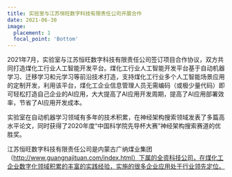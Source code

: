```yaml
---
title: 实验室与江苏恒旺数字科技有限责任公司开展合作
date: 2021-06-30
image:
  placement: 1
  focal_point: 'Bottom'
---
```


2021年7月，实验室与江苏恒旺数字科技有限责任公司签订项目合作协议，双方共同打造煤化工行业人工智能开发平台。煤化工行业人工智能开发平台基于自动机器学习、迁移学习和元学习等前沿技术打造，支持煤化工行业多个人工智能场景应用的定制开发，利用该平台，煤化工企业信息管理人员无需编码（或极少量代码）即可轻松打造自己企业的AI应用，大大提高了AI应用开发周期，提高了AI应用部署效率，节省了AI应用开发成本。

实验室在自动机器学习领域有多年的技术积累，在神经架构搜索领域发表了多篇高水平论文，同时获得了2020年度“中国科学院先导杯大赛”神经架构搜索赛道的优胜奖。

江苏恒旺数字科技有限责任公司是内蒙古广纳煤业集团（http://www.guangnajituan.com/index.html）下属的全资科技公司，在煤化工企业数字化领域积累的丰富的实践经验，实施的很多企业应用处于行业领先定位。